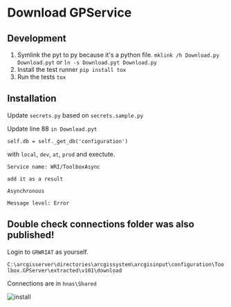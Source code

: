 # Download GPService

## Development

1. Symlink the pyt to py because it's a python file.
    `mklink /h Download.py Download.pyt` or `ln -s Download.pyt Download.py`
1. Install the test runner
    `pip install tox`
1. Run the tests
    `tox`

## Installation
Update `secrets.py` based on `secrets.sample.py`

Update line 88 `in Download.pyt`
```
self.db = self._get_db('configuration')
```
with `local`, `dev`, `at`, `prod` and exectute.

```
Service name: WRI/ToolboxAsync

add it as a result

Asynchronous

Message level: Error
```

## Double check connections folder was also published!

Login to `GRWRIAT` as yourself.

```C:\arcgisserver\directories\arcgissystem\arcgisinput\configuration\Toolbox.GPServer\extracted\v101\download```

Connections are in `hnas\Shared`

![install](Download.gif)
